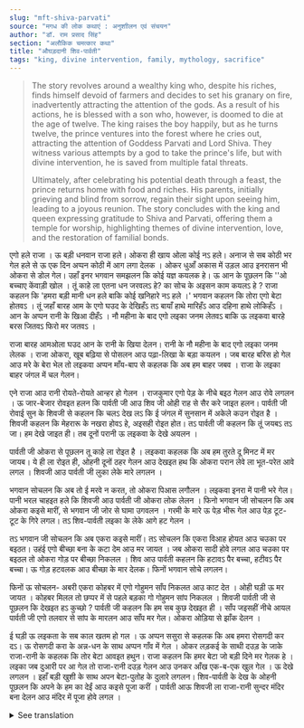 ```yaml
---
slug: "mft-shiva-parvati"
source: "मगध की लोक कथाएं : अनुशाीलन एवं संचयन"
author: "डॉ. राम प्रसाद सिंह"
section: "अलौकिक चमत्‍कार कथा"
title: "औघड़दानी शिव-पार्वती"
tags: "king, divine intervention, family, mythology, sacrifice"
---
```

<blockquote>
The story revolves around a wealthy king who, despite his riches, finds himself devoid of farmers and decides to set his granary on fire, inadvertently attracting the attention of the gods. As a result of his actions, he is blessed with a son who, however, is doomed to die at the age of twelve. The king raises the boy happily, but as he turns twelve, the prince ventures into the forest where he cries out, attracting the attention of Goddess Parvati and Lord Shiva. They witness various attempts by a god to take the prince's life, but with divine intervention, he is saved from multiple fatal threats.

Ultimately, after celebrating his potential death through a feast, the prince returns home with food and riches. His parents, initially grieving and blind from sorrow, regain their sight upon seeing him, leading to a joyous reunion. The story concludes with the king and queen expressing gratitude to Shiva and Parvati, offering them a temple for worship, highlighting themes of divine intervention, love, and the restoration of familial bonds.
</blockquote>

एगो हले राजा । ऊ बड़ी धनवान राजा हले। ओकरा ही खाय ओला कोई नऽ हले। अनाज से सब कोठी भर गेल हले से ऊ एक दिन अप्पन कोठी में आग लगा देलक । ओकर धुआँ अकास में उड़ल आउ इनरासन भी ओकरा से डोल गेल। उहाँ इनर भगवान समझलन कि कोई यज्ञ कयलक हे। ऊ आन के पूछलन कि ''ओ बच्चाए केंवाड़ी खोल । तूं काहे ला एतना धन जरवलऽ हे? का सोच के अइसन काम कयलऽ हे ?  राजा कहलन कि 'हमरा बड़ी मानी धन हले बाकि कोई खनिहारे नऽ हले ।'  भगवान कहलन कि तोरा एगो बेटा होतवऽ । तूं जहाँ बारह आम के एगो घउद के देखिहँऽ तऽ बायाँ हाथे मारिहँऽ आउ दहिना हाथे लोकिहँऽ । आन के अप्पन रानी के खिआ दीहँऽ । नौ महीना के बाद एगो लइका जनम लेतवऽ बाकि ऊ लइकवा बारहे बरस जितवऽ फिरो मर जतवऽ । 

राजा बारह आमओला घउद आन के रानी के खिया देलन। रानी के नौ महीना के बाद एगो लइका जनम लेलक । राजा ओकरा, खूब बढ़िया से पोसलन आउ पढ़ा-लिखा के बड़ा कयलन । जब बारह बरिस हो गेल आउ मरे के बेरा भेल तो लइकवा अप्पन माँय-बाप से कहलक कि अब हम बाहर जबव । राजा के लइका बाहर जंगल में चल गेलन। 

एने राजा आउ रानी रोयते-रोयते आन्हर हो गेलन । राजकुमार एगो पेड़ के नीचे बइठ गेलन आउ रोवे लगलन । ऊ जार-बेजार रोवइत हलन कि पार्वती जी आउ शिव जी ओही राह से सैर करे जाइत हलन। पार्वती जी रोवाई सुन के शिवजी से कहलन कि चलऽ देख लऽ कि ई जंगल में सुनसान में अकेले कउन रोइत है । शिवजी कहलन कि मेहरारू के नखरा होवऽ हे, अइसही रोइत होत। तऽ पार्वती जी कहलन कि तूं जयबऽ तऽ जा। हम देखे जाइत ही। तब दूनों परानी ऊ लइकवा के देखे अयलन ।  

पार्वती जी ओकरा से पूछलन तू काहे ला रोइत है । लइकवा कहलक कि अब हम तुरते दू मिनट में मर जायब। ये ही ला रोइत ही, ओहनी दूनों ठहर गेलन आउ देखइत हथ कि ओकरा परान लेवे ला भूत-परेत आवे लगल । शिवजी आउ पार्वती जी लुका लेके मारे लगलन । 

भगवान सोचलन कि अब तो ई मरवे न करत, तो ओकरा पिआस लगौलन । लइकवा इनरा में पानी भरे गेल। पानी भरल चाहइत हले कि शिवजी आउ पार्वती जी ओकरा लोक लेलन । फिनो भगवान जी सोचलन कि अब ओकरा कइसे मारीं, से भगवान जी जोर से घामा उगवलन । गरमी के मारे ऊ पेड़ भीरू गेल आउ पेड़ टूट-टूट के गिरे  लगल। तऽ शिव-पार्वती लइका के लेके आगे हट गेलन । 

तऽ भगवान जी सोचलन कि अब एकरा कइसे मारीं। तऽ सोचलन कि एकरा विआह होयत आउ चउका पर बइठत। उहंई एगो बीच्छा बना के कटा देम आउ मर जायत । जब ओकरा सादी होवे लगल आउ चउका पर बइठल तो ओकरा गोड़ पर बीच्छा निकलल । शिव आउ पार्वती कहलन कि हटावऽ पैर बच्चा, हटीवऽ पैर बच्चा। ऊ गोड़  हटवलक आउ बीच्छा के मार देलक। फिनों भगवान सोचे लगलन। 

फिनों ऊ सोचलन- अबरी एकरा कोहबर में एगो गोहुमन साँप निकलत आउ काट देत । ओही घड़ी ऊ मर जायत । कोहबर मिलल तो छप्पर में से पहले बड़का गो गोहुमन सांप निकलल । शिवजी पार्वती जी से पूछलन कि देखइत हऽ कुच्छो ? पार्वती जी कहलन कि हम सब कुछ देखइत ही । साँप जइसहीं नीचे आयल पार्वती जी एगो तलवार से सांप के मारलन आउ साँप मर गेल। ओकरा ओड़िया से झाँक देलन । 

ई घड़ी ऊ लइकता के सब काल खतम हो गल । ऊ अप्पन ससुरा से कहलक कि अब हमरा रोसगदी कर दऽ। ऊ रोसगदी करा के  अन्न-धन के साथ अप्‍पन गाँव में गेल । ओकर लड़कई के साथी दउड़ के जाके राजा-रानी के कहलक कि तोर बेटा आवइत हथुन। राजा कहलन कि हमर बेटा जो बड़ी दिने मर गेलक हे । लइका जब दुआरी पर आ गेल तो राजा-रानी दउड़ गेलन आउ उनकर आँख एक-ब-एक खुल गेल । ऊ देखे लगलन । इहाँ बड़ी खुशी के साथ अपन बेटा-पुतोह के दुलारे लगलन। शिव-पार्वती के देख के ओहनी पूछलन कि अपने के हम का देईं आउ कइसे पूजा करीं । पार्वती आऊ शिवजी ला राजा-रानी सुन्दर मंदिर बना देलन आउ मंदिर में पूजा होवे लगल । 


<details>
<summary>See translation</summary>

Once there was a king. He was a very wealthy king. No one could eat what he had. His granaries were filled with grains, so one day he set fire to his own granary. The smoke rose into the sky, and the gods became confused, thinking a yajna (sacred fire ritual) was being performed. The gods asked, "Oh child, why are you burning all this wealth? What were you thinking when you did this?" The king replied, "I have a lot of wealth, but there are no farmers." The gods told him that he would have a son. "When you see a tree with twelve mangoes, hit it with your left hand and pick it with your right hand. Then you can feed your queen. After nine months, you will have a child, but that child will live only for twelve years before dying."

The king offered the twelve mangoes to the queen. After nine months, she gave birth to a boy. The king raised him very well and educated him. When the boy turned twelve, he told his parents, "Now I will go outside." The prince went out into the forest.

Meanwhile, the king and queen were grieving so much that they became blind. The prince sat under a tree and began to cry. He cried so loudly that Goddess Parvati and Lord Shiva, who were passing by, heard him. Parvati said to Shiva, "Let's go see who is crying alone in this deserted forest." Shiva replied, "Women can be temperamental; it’s probably just some crying." Parvati insisted, "You go; I will stay and watch." So both deities went to see the boy.

Parvati asked him why he was crying. The boy replied, "I am going to die in just two minutes. That’s why I am crying." Both deities stopped and saw that spirits were coming to take his life. Shiva and Parvati hid themselves and watched.

God thought, "Now he won't die, so I'll make him thirsty." The boy became thirsty. Just as he wanted to fill his thirst, Shiva and Parvati intervened to help him. Then God thought, "Now how should I kill him?" So He heated up the surroundings. The heat made even the tree tremble, and branches began to fall. Shiva and Parvati then moved away, taking the boy with them.

Then God thought, "Now how can I kill him?" He decided that he would get married and sit in the marriage chamber. There would be a scorpion that would bite him and he would die. When the time for his marriage came and he sat down in the chamber, a scorpion came out and bit him. Shiva and Parvati warned him, "Move your foot, child, move your foot!" He removed his foot and killed the scorpion. God began to think again.

Next, he thought that a big cobra would come out in the nuptial chamber and bite him. As soon as the wedding chamber was ready, a large cobra slithered out. Shiva asked Parvati, "Do you see anything?" Parvati replied, "I see everything." Just as the snake reached them, Parvati struck it down with a sword, and the snake died. They threw it aside.

At that moment, all the time for the boy was up. He told his in-laws, "Now prepare a feast for me." After the feast was prepared, he returned to his village with food and riches. His childhood friends rushed to tell the king and queen that their son was coming. The king said, "Our son has been dead for a long time." When the boy arrived at the door, the king and queen rushed out, and their eyes opened one by one. They began to see. Here, they joyfully embraced their son and daughter-in-law. Seeing Shiva and Parvati, they asked, "What can we offer you, and how should we worship you?" Parvati and Shiva received a beautiful temple from the king and queen, and worship began in the temple.
</details>